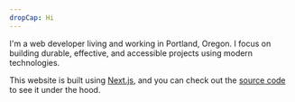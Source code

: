 ```yaml
---
dropCap: Hi
---
```


I'm a web developer living and working in Portland, Oregon. I focus on building durable, effective, and accessible projects using modern technologies.


This website is built using [Next.js](https://nextjs.org/), and you can check out the [source code](https://github.com/MrSpecific/will-christenson) to see it under the hood.
